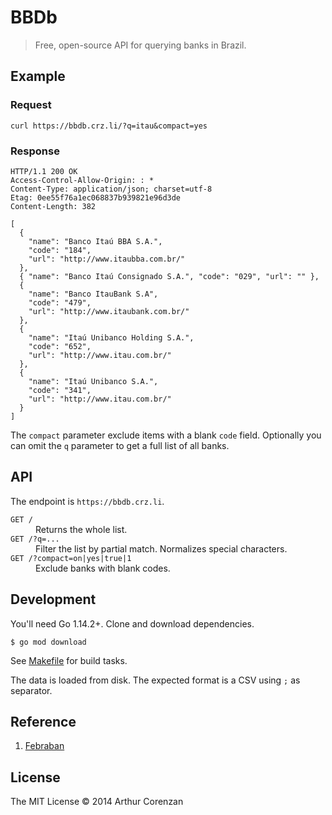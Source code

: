 # BBDb

> Free, open-source API for querying banks in Brazil.

## Example

### Request

```
curl https://bbdb.crz.li/?q=itau&compact=yes
```

### Response

```
HTTP/1.1 200 OK
Access-Control-Allow-Origin: : *
Content-Type: application/json; charset=utf-8
Etag: 0ee55f76a1ec068837b939821e96d3de
Content-Length: 382

[
  {
    "name": "Banco Itaú BBA S.A.",
    "code": "184",
    "url": "http://www.itaubba.com.br/"
  },
  { "name": "Banco Itaú Consignado S.A.", "code": "029", "url": "" },
  {
    "name": "Banco ItauBank S.A",
    "code": "479",
    "url": "http://www.itaubank.com.br/"
  },
  {
    "name": "Itaú Unibanco Holding S.A.",
    "code": "652",
    "url": "http://www.itau.com.br/"
  },
  {
    "name": "Itaú Unibanco S.A.",
    "code": "341",
    "url": "http://www.itau.com.br/"
  }
]
```

The `compact` parameter exclude items with a blank `code` field. Optionally you can omit the `q` parameter to get a full list of all banks.

## API

The endpoint is `https://bbdb.crz.li`.

<dl>
  <dt><code>GET /</code></dt>
  <dd>Returns the whole list.</dd>
  <dt><code>GET /?q=...</code></dt>
  <dd>Filter the list by partial match. Normalizes special characters.</dd>
  <dt><code>GET /?compact=on|yes|true|1</code></dt>
  <dd>Exclude banks with blank codes.</dd>
</dl>

## Development

You'll need Go 1.14.2+. Clone and download dependencies.

```shell
$ go mod download
```

See [Makefile](Makefile) for build tasks.

The data is loaded from disk. The expected format is a CSV using `;` as separator.

## Reference

1. [Febraban](https://portal.febraban.org.br/pagina/3164/12/pt-br/associados)

## License

The MIT License © 2014 Arthur Corenzan
